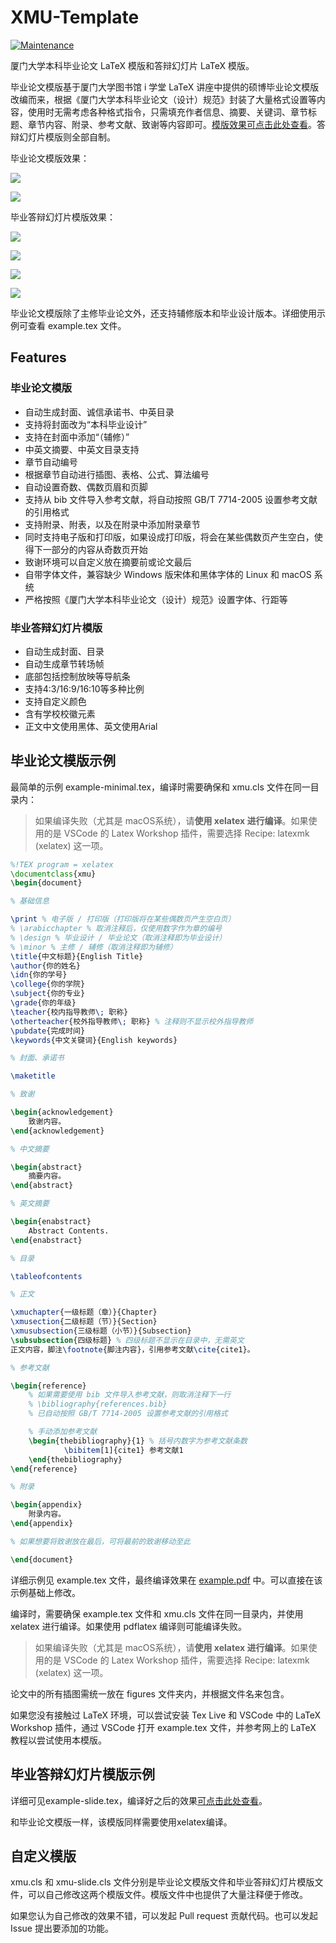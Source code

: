 # XMU-Template

[![Maintenance](https://img.shields.io/badge/Maintained%3F-yes-green.svg)](https://GitHub.com/Naereen/StrapDown.js/graphs/commit-activity)

厦门大学本科毕业论文 LaTeX 模版和答辩幻灯片 LaTeX 模版。

毕业论文模版基于厦门大学图书馆 i 学堂 LaTeX 讲座中提供的硕博毕业论文模版改编而来，根据《厦门大学本科毕业论文（设计）规范》封装了大量格式设置等内容，使用时无需考虑各种格式指令，只需填充作者信息、摘要、关键词、章节标题、章节内容、附录、参考文献、致谢等内容即可。[模版效果可点击此处查看](https://github.com/F5Soft/xmu-template/blob/main/example.pdf)。答辩幻灯片模版则全部自制。

毕业论文模版效果：

![](https://f5soft.site/zh/labs/2022/0416.assets/cover.webp)

![](https://f5soft.site/zh/labs/2022/0416.assets/collection.webp)

毕业答辩幻灯片模版效果：

![](https://f5soft.site/zh/labs/2022/0510.assets/light.webp)

![](https://f5soft.site/zh/labs/2022/0510.assets/blue.webp)

![](https://f5soft.site/zh/labs/2022/0510.assets/orange.webp)

![](https://f5soft.site/zh/labs/2022/0510.assets/pink.webp)

毕业论文模版除了主修毕业论文外，还支持辅修版本和毕业设计版本。详细使用示例可查看 example.tex 文件。

## Features

### 毕业论文模版

- 自动生成封面、诚信承诺书、中英目录
- 支持将封面改为“本科毕业设计”
- 支持在封面中添加“（辅修）”
- 中英文摘要、中英文目录支持
- 章节自动编号
- 根据章节自动进行插图、表格、公式、算法编号
- 自动设置奇数、偶数页眉和页脚
- 支持从 bib 文件导入参考文献，将自动按照 GB/T 7714-2005 设置参考文献的引用格式
- 支持附录、附表，以及在附录中添加附录章节
- 同时支持电子版和打印版，如果设成打印版，将会在某些偶数页产生空白，使得下一部分的内容从奇数页开始
- 致谢环境可以自定义放在摘要前或论文最后
- 自带字体文件，兼容缺少 Windows 版宋体和黑体字体的 Linux 和 macOS 系统
- 严格按照《厦门大学本科毕业论文（设计）规范》设置字体、行距等

### 毕业答辩幻灯片模版

- 自动生成封面、目录
- 自动生成章节转场帧
- 底部包括控制放映等导航条
- 支持4:3/16:9/16:10等多种比例
- 支持自定义颜色
- 含有学校校徽元素
- 正文中文使用黑体、英文使用Arial

## 毕业论文模版示例

最简单的示例 example-minimal.tex，编译时需要确保和 xmu.cls 文件在同一目录内：

> 如果编译失败（尤其是 macOS系统），请**使用 xelatex 进行编译**。如果使用的是 VSCode 的 Latex Workshop 插件，需要选择 Recipe: latexmk (xelatex) 这一项。

```tex
%!TEX program = xelatex
\documentclass{xmu}
\begin{document}

% 基础信息

\print % 电子版 / 打印版（打印版将在某些偶数页产生空白页）
% \arabicchapter % 取消注释后，仅使用数字作为章的编号
% \design % 毕业设计 / 毕业论文（取消注释即为毕业设计）
% \minor % 主修 / 辅修（取消注释即为辅修）
\title{中文标题}{English Title}
\author{你的姓名}
\idn{你的学号}
\college{你的学院}
\subject{你的专业}
\grade{你的年级}
\teacher{校内指导教师\; 职称}
\otherteacher{校外指导教师\; 职称} % 注释则不显示校外指导教师
\pubdate{完成时间}
\keywords{中文关键词}{English keywords}

% 封面、承诺书

\maketitle

% 致谢

\begin{acknowledgement}
    致谢内容。
\end{acknowledgement}

% 中文摘要

\begin{abstract}
    摘要内容。
\end{abstract}

% 英文摘要

\begin{enabstract}
    Abstract Contents.
\end{enabstract}

% 目录

\tableofcontents

% 正文

\xmuchapter{一级标题（章）}{Chapter}
\xmusection{二级标题（节）}{Section}
\xmusubsection{三级标题（小节）}{Subsection}
\subsubsection{四级标题} % 四级标题不显示在目录中，无需英文
正文内容，脚注\footnote{脚注内容}，引用参考文献\cite{cite1}。

% 参考文献

\begin{reference}
    % 如果需要使用 bib 文件导入参考文献，则取消注释下一行
    % \bibliography{references.bib}
    % 已自动按照 GB/T 7714-2005 设置参考文献的引用格式

    % 手动添加参考文献
    \begin{thebibliography}{1} % 括号内数字为参考文献条数
            \bibitem[1]{cite1} 参考文献1
    \end{thebibliography}
\end{reference}

% 附录

\begin{appendix}
    附录内容。
\end{appendix}

% 如果想要将致谢放在最后，可将最前的致谢移动至此

\end{document}
```

详细示例见 example.tex 文件，最终编译效果在 [example.pdf](https://github.com/F5Soft/xmu-template/blob/main/example.pdf) 中。可以直接在该示例基础上修改。

编译时，需要确保 example.tex 文件和 xmu.cls 文件在同一目录内，并使用 xelatex 进行编译。如果使用 pdflatex 编译则可能编译失败。

> 如果编译失败（尤其是 macOS系统），请**使用 xelatex 进行编译**。如果使用的是 VSCode 的 Latex Workshop 插件，需要选择 Recipe: latexmk (xelatex) 这一项。

论文中的所有插图需统一放在 figures 文件夹内，并根据文件名来包含。

如果您没有接触过 LaTeX 环境，可以尝试安装 Tex Live 和 VSCode 中的 LaTeX Workshop 插件，通过 VSCode 打开 example.tex 文件，并参考网上的 LaTeX 教程以尝试使用本模版。

## 毕业答辩幻灯片模版示例

详细可见example-slide.tex，编译好之后的效果[可点击此处查看](https://github.com/F5Soft/xmu-template/blob/main/example-slide.pdf)。

和毕业论文模版一样，该模版同样需要使用xelatex编译。

## 自定义模版

xmu.cls 和 xmu-slide.cls 文件分别是毕业论文模版文件和毕业答辩幻灯片模版文件，可以自己修改这两个模版文件。模版文件中也提供了大量注释便于修改。

如果您认为自己修改的效果不错，可以发起 Pull request 贡献代码。也可以发起 Issue 提出要添加的功能。
